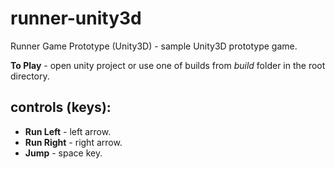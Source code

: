 runner-unity3d
==============

Runner Game Prototype (Unity3D) - sample Unity3D prototype game.

**To Play** - open unity project or use one of builds from _build_ folder in the root directory.

controls (keys):
------------
 * **Run Left** - left arrow.
 * **Run Right** - right arrow.
 * **Jump** - space key.
